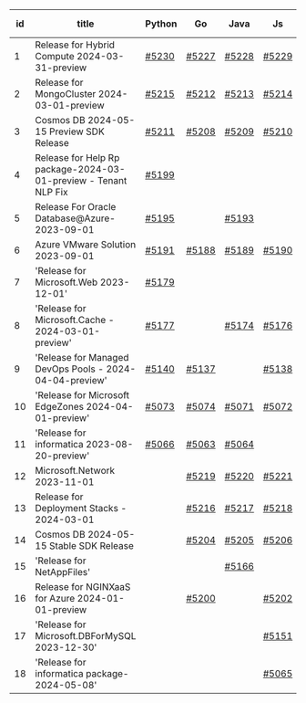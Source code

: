 | id | title | Python | Go | Java | Js | created date | target date | status |
| ------ | ------ | ------ | ------ | ------ | ------ | ------ | ------ | :-----: |
| 1 | Release for Hybrid Compute 2024-03-31-preview  | [#5230](https://github.com/Azure/sdk-release-request/issues/5230)  | [#5227](https://github.com/Azure/sdk-release-request/issues/5227)  | [#5228](https://github.com/Azure/sdk-release-request/issues/5228)  | [#5229](https://github.com/Azure/sdk-release-request/issues/5229)  | 05-23 | 06-21 | Hold on by Python/ |
| 2 | Release for MongoCluster 2024-03-01-preview  | [#5215](https://github.com/Azure/sdk-release-request/issues/5215)  | [#5212](https://github.com/Azure/sdk-release-request/issues/5212)  | [#5213](https://github.com/Azure/sdk-release-request/issues/5213)  | [#5214](https://github.com/Azure/sdk-release-request/issues/5214)  | 05-21 | 06-21 |  |
| 3 | Cosmos DB 2024-05-15 Preview SDK Release  | [#5211](https://github.com/Azure/sdk-release-request/issues/5211)  | [#5208](https://github.com/Azure/sdk-release-request/issues/5208)  | [#5209](https://github.com/Azure/sdk-release-request/issues/5209)  | [#5210](https://github.com/Azure/sdk-release-request/issues/5210)  | 05-15 | 06-21 | Hold on by Java/ |
| 4 | Release for Help Rp package-2024-03-01-preview - Tenant NLP Fix  | [#5199](https://github.com/Azure/sdk-release-request/issues/5199)  |  |  |  | 05-09 | 05-24 |  |
| 5 | Release For Oracle Database@Azure-2023-09-01  | [#5195](https://github.com/Azure/sdk-release-request/issues/5195)  |  | [#5193](https://github.com/Azure/sdk-release-request/issues/5193)  |  | 05-09 | fail to get. | Hold on by Python/ |
| 6 | Azure VMware Solution 2023-09-01  | [#5191](https://github.com/Azure/sdk-release-request/issues/5191)  | [#5188](https://github.com/Azure/sdk-release-request/issues/5188)  | [#5189](https://github.com/Azure/sdk-release-request/issues/5189)  | [#5190](https://github.com/Azure/sdk-release-request/issues/5190)  | 05-08 | 06-21 | Hold on by JS/Java/Go/Python/ |
| 7 | 'Release for Microsoft.Web 2023-12-01'  | [#5179](https://github.com/Azure/sdk-release-request/issues/5179)  |  |  |  | 05-02 | fail to get. | Hold on by Python/ |
| 8 | 'Release for Microsoft.Cache - 2024-03-01-preview'  | [#5177](https://github.com/Azure/sdk-release-request/issues/5177)  |  | [#5174](https://github.com/Azure/sdk-release-request/issues/5174)  | [#5176](https://github.com/Azure/sdk-release-request/issues/5176)  | 04-30 | 05-24 | Hold on by JS/Java/Python/ |
| 9 | 'Release for Managed DevOps Pools - 2024-04-04-preview'  | [#5140](https://github.com/Azure/sdk-release-request/issues/5140)  | [#5137](https://github.com/Azure/sdk-release-request/issues/5137)  |  | [#5138](https://github.com/Azure/sdk-release-request/issues/5138)  | 04-16 | 05-24 | Hold on by JS/Go/Python/ |
| 10 | 'Release for Microsoft EdgeZones 2024-04-01-preview'  | [#5073](https://github.com/Azure/sdk-release-request/issues/5073)  | [#5074](https://github.com/Azure/sdk-release-request/issues/5074)  | [#5071](https://github.com/Azure/sdk-release-request/issues/5071)  | [#5072](https://github.com/Azure/sdk-release-request/issues/5072)  | 03-22 | 05-24 | Hold on by JS/Java/Go/Python/ |
| 11 | 'Release for informatica 2023-08-20-preview'  | [#5066](https://github.com/Azure/sdk-release-request/issues/5066)  | [#5063](https://github.com/Azure/sdk-release-request/issues/5063)  | [#5064](https://github.com/Azure/sdk-release-request/issues/5064)  |  | 03-20 | 05-24 | Hold on by Java/Go/Python/ |
| 12 | Microsoft.Network 2023-11-01  |  | [#5219](https://github.com/Azure/sdk-release-request/issues/5219)  | [#5220](https://github.com/Azure/sdk-release-request/issues/5220)  | [#5221](https://github.com/Azure/sdk-release-request/issues/5221)  | 05-22 | 06-21 |  |
| 13 | Release for Deployment Stacks - 2024-03-01  |  | [#5216](https://github.com/Azure/sdk-release-request/issues/5216)  | [#5217](https://github.com/Azure/sdk-release-request/issues/5217)  | [#5218](https://github.com/Azure/sdk-release-request/issues/5218)  | 05-21 | 06-21 |  |
| 14 | Cosmos DB 2024-05-15 Stable SDK Release  |  | [#5204](https://github.com/Azure/sdk-release-request/issues/5204)  | [#5205](https://github.com/Azure/sdk-release-request/issues/5205)  | [#5206](https://github.com/Azure/sdk-release-request/issues/5206)  | 05-15 | 06-21 | Hold on by Java/ |
| 15 | 'Release for NetAppFiles'  |  |  | [#5166](https://github.com/Azure/sdk-release-request/issues/5166)  |  | 04-29 | 05-24 |  |
| 16 | Release for NGINXaaS for Azure 2024-01-01-preview  |  | [#5200](https://github.com/Azure/sdk-release-request/issues/5200)  |  | [#5202](https://github.com/Azure/sdk-release-request/issues/5202)  | 05-14 | 06-21 |  |
| 17 | 'Release for Microsoft.DBForMySQL 2023-12-30'  |  |  |  | [#5151](https://github.com/Azure/sdk-release-request/issues/5151)  | 04-24 | 05-24 | Hold on by JS/ |
| 18 | 'Release for informatica package-2024-05-08'  |  |  |  | [#5065](https://github.com/Azure/sdk-release-request/issues/5065)  | 03-20 | 05-24 | Hold on by JS/ |
